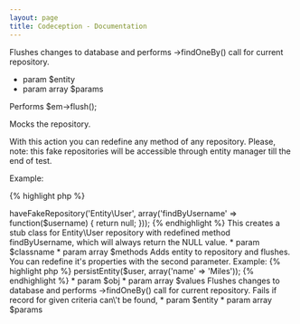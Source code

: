 ```yaml
---
layout: page
title: Codeception - Documentation
---
```



Flushes changes to database and performs ->findOneBy() call for current repository.

 * param $entity
 * param array $params


Performs $em->flush();


Mocks the repository.

With this action you can redefine any method of any repository.
Please, note: this fake repositories will be accessible through entity manager till the end of test.

Example:

{% highlight php %}

<?php

$I->haveFakeRepository('Entity\User', array('findByUsername' => function($username) {  return null; }));


{% endhighlight %}

This creates a stub class for Entity\User repository with redefined method findByUsername, which will always return the NULL value.

 * param $classname
 * param array $methods


Adds entity to repository and flushes. You can redefine it's properties with the second parameter.

Example:

{% highlight php %}

<?php
$I->persistEntity($user, array('name' => 'Miles'));

{% endhighlight %}

 * param $obj
 * param array $values


Flushes changes to database and performs ->findOneBy() call for current repository.
Fails if record for given criteria can\'t be found,

 * param $entity
 * param array $params
